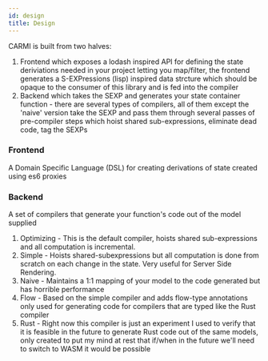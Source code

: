 ```yaml
---
id: design
title: Design
---
```


CARMI is built from two halves:

1.  Frontend which exposes a lodash inspired API for defining the state deriviations needed in your project letting you
    map/filter, the frontend generates a S-EXPressions (lisp) inspired data strcture which should be opaque to the
    consumer of this library and is fed into the compiler
2.  Backend which takes the SEXP and generates your state container function - there are several types of compilers, all
    of them except the 'naive' version take the SEXP and pass them through several passes of pre-compiler steps which
    hoist shared sub-expressions, eliminate dead code, tag the SEXPs

### Frontend

A Domain Specific Language (DSL) for creating derivations of state created using es6 proxies

### Backend

A set of compilers that generate your function's code out of the model supplied

1.  Optimizing - This is the default compiler, hoists shared sub-expressions and all computation is incremental.
2.  Simple - Hoists shared-subexpressions but all computation is done from scratch on each change in the state. Very
    useful for Server Side Rendering.
3.  Naive - Maintains a 1:1 mapping of your model to the code generated but has horrible performance
4.  Flow - Based on the simple compiler and adds flow-type annotations only used for generating code for compilers that
    are typed like the Rust compiler
5.  Rust - Right now this compiler is just an experiment I used to verify that it is feasible in the future to generate
    Rust code out of the same models, only created to put my mind at rest that if/when in the future we'll need to
    switch to WASM it would be possible
